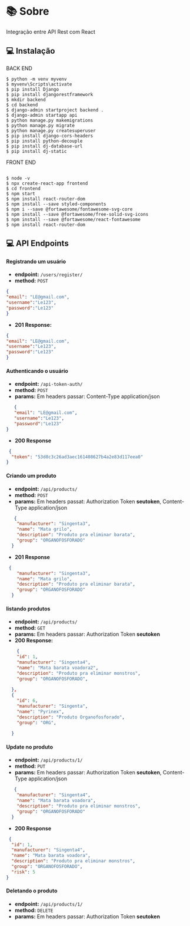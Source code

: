 # 📚 Sobre
Integração entre API Rest com React

## 💻 Instalação
BACK END
````
$ python -m venv myvenv
$ myvenv\Scripts\activate
$ pip install Django
$ pip install djangorestframework
$ mkdir backend
$ cd backend
$ django-admin startproject backend .
$ django-admin startapp api
$ python manage.py makemigrations
$ python manage.py migrate
$ python manage.py createsuperuser
$ pip install django-cors-headers
$ pip install python-decouple
$ pip install dj-database-url
$ pip install dj-static
````
FRONT END
````

$ node -v
$ npx create-react-app frontend
$ cd frontend
$ npm start
$ npm install react-router-dom
$ npm install --save styled-components
$ npm i --save @fortawesome/fontawesome-svg-core
$ npm install --save @fortawesome/free-solid-svg-icons
$ npm install --save @fortawesome/react-fontawesome
$ npm install react-router-dom

````

## 💻 API Endpoints

#### Registrando um usuário

- **endpoint:** `/users/register/`
- **method:** `POST`
 
```json
{
"email": "LE@gmail.com",
"username":"Le123",
"password":"Le123"
}
```
- **201 Response:**
```json
{
"email": "LE@gmail.com",
"username":"Le123",
"password":"Le123"
}
```
#### Authenticando o usuário

- **endpoint:** `/api-token-auth/`
- **method:** `POST`
- **params:** Em headers passar: Content-Type application/json

```json
   {
   "email": "LE@gmail.com",
   "username":"Le123",
   "password":"Le123"
}
```
- **200 Response**
```json
 {
  "token": "53d8c3c26ad3aec161408627b4a2e83d117eea0"
}
```


#### Criando um produto

- **endpoint:** `/api/products/`
- **method:** `POST`
- **params:** Em headers passat: Authorization Token **seutoken**,  Content-Type application/json

```json
   {
    "manufacturer": "Singenta3",
    "name": "Mata grilo",
    "description": "Produto pra eliminar barata", 		
    "group": "ORGANOFOSFORADO"
  }
```
- **201 Response**
```json
 {
    "manufacturer": "Singenta3",
    "name": "Mata grilo",
    "description": "Produto pra eliminar barata", 		
    "group": "ORGANOFOSFORADO"
  }
```

#### listando produtos

- **endpoint:** `/api/products/`
- **method:** `GET`
- **params:** Em headers passar: Authorization Token **seutoken**
- **200 Response:**
```json
    {
    "id": 1,
    "manufacturer": "Singenta4",
    "name": "Mata barata voadora2",
    "description": "Produto pra eliminar monstros",
    "group": "ORGANOFOSFORADO",
   
  },
  {
    "id": 6,
    "manufacturer": "Singenta",
    "name": "Pyrinex",
    "description": "Produto Organofosforado",
    "group": "ORG",
    
  }
```

#### Update no produto

- **endpoint:** `/api/products/1/`
- **method:** `PUT`
- **params:** Em headers passar: Authorization Token **seutoken**,  Content-Type application/json

```json
   {
    "manufacturer": "Singenta4",
    "name": "Mata barata voadora",
    "description": "Produto pra eliminar monstros", 		
    "group": "ORGANOFOSFORADO"
  }
```
- **200 Response**
```json
 {
  "id": 1,
  "manufacturer": "Singenta4",
  "name": "Mata barata voadora",
  "description": "Produto pra eliminar monstros",
  "group": "ORGANOFOSFORADO",
  "risk": 5
}
```

#### Deletando o produto

- **endpoint:** `/api/products/1/`
- **method:** `DELETE`
- **params:** Em headers passar: Authorization Token **seutoken**





